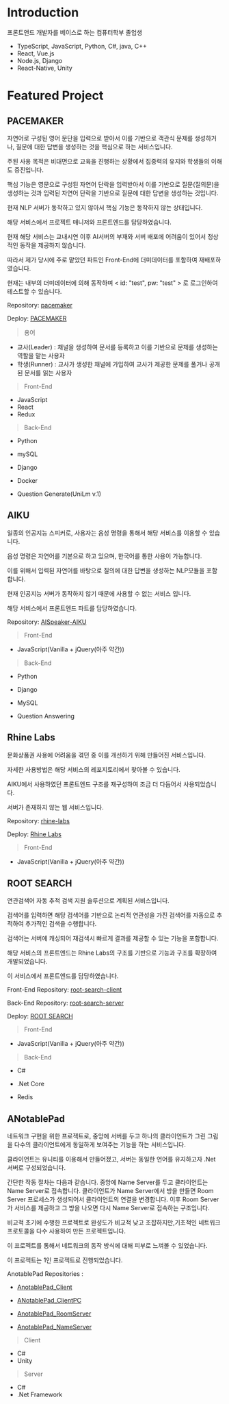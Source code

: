 # Introduction

프론트앤드 개발자를 베이스로 하는 컴퓨터학부 졸업생

- TypeScript, JavaScript, Python, C#, java, C++
- React, Vue.js
- Node.js, Django
- React-Native, Unity

# Featured Project

## PACEMAKER

자연어로 구성된 영어 문단을 입력으로 받아서 이를 기반으로 객관식 문제를 생성하거나, 질문에 대한 답변을 생성하는 것을 핵심으로 하는 서비스입니다.

주된 사용 목적은 비대면으로 교육을 진행하는 상황에서 집중력의 유지와 학생들의 이해도 증진입니다.

핵심 기능은 영문으로 구성된 자연어 단락을 입력받아서 이를 기반으로 질문(질의문)을 생성하는 것과 입력된 자연어 단락을 기반으로 질문에 대한 답변을 생성하는 것입니다.

현재 NLP 서버가 동작하고 있지 않아서 핵심 기능은 동작하지 않는 상태입니다.

해당 서비스에서 프로젝트 매니저와 프론트엔드를 담당하였습니다.

현재 해당 서비스는 교내시연 이후 AI서버의 부재와 서버 배포에 어려움이 있어서 정상적인 동작을 제공하지 않습니다.

따라서 제가 당시에 주로 맡았던 파트인 Front-End에 더미데이터를 포함하여 재배포하였습니다.

현재는 내부의 더미데이터에 의해 동작하며 < id: "test", pw: "test" > 로 로그인하여 테스트할 수 있습니다.

Repository: [pacemaker][pacemaker-repo]

Deploy: [PACEMAKER][pacemaker-domo]

[pacemaker-repo]: https://github.com/KLumy/pacemaker-spa-client
[pacemaker-domo]: https://klumy.github.io/pacemaker-spa-client/



> 용어

- 교사(Leader) : 채널을 생성하여 문서를 등록하고 이를 기반으로 문제를 생성하는 역할을 맡는 사용자
- 학생(Runner) : 교사가 생성한 채널에 가입하여 교사가 제공한 문제를 풀거나 공개된 문서를 읽는 사용자

> Front-End

- JavaScript
- React
- Redux

> Back-End

- Python

- mySQL

- Django

- Docker

- Question Generate(UniLm v.1)

  

## AIKU

일종의 인공지능 스피커로, 사용자는 음성 명령을 통해서 해당 서비스를 이용할 수 있습니다.

음성 명령은 자연어를 기본으로 하고 있으며, 한국어를 통한 사용이 가능합니다.

이를 위해서 입력된 자연어를 바탕으로 질의에 대한 답변을 생성하는 NLP모듈을 포함합니다.

현재 인공지능 서버가 동작하지 않기 때문에 사용할 수 없는 서비스 입니다.

해당 서비스에서 프론트엔드 파트를 담당하였습니다.



Repository: [AISpeaker-AIKU](https://github.com/KLumy/AISpeaker)



> Front-End

- JavaScript(Vanilla + jQuery(아주 약간))

> Back-End

- Python

- Django

- MySQL

- Question Answering

  

## Rhine Labs

문화상품권 사용에 어려움을 겪던 중 이를 개선하기 위해 만들어진 서비스입니다.

자세한 사용방법은 해당 서비스의 레포지토리에서 찾아볼 수 있습니다.

AIKU에서 사용하였던 프론트엔드 구조를 재구성하여 조금 더 다듬어서 사용되었습니다.

서버가 존재하지 않는 웹 서비스입니다.



Repository: [rhine-labs][rhine-labs-repo]

Deploy: [Rhine Labs][rhine-labs]

[rhine-labs-repo]: https://github.com/KLumy/RhineLabs
[rhine-labs]: https://rhinelab-toolbox.netlify.app/



> Front-End

- JavaScript(Vanilla + jQuery(아주 약간))

  

## ROOT SEARCH

연관검색어 자동 추적 검색 지원 솔루션으로 계획된 서비스입니다.

검색어를 입력하면 해당 검색어를 기반으로 논리적 연관성을 가진 검색어를 자동으로 추적하여 추가적인 검색을 수행합니다.

검색어는 서버에 캐싱되어 재검색시 빠르게 결과를 제공할 수 있는 기능을 포함합니다.

해당 서비스의 프론트엔드는 Rhine Labs의 구조를 기반으로 기능과 구조를 확장하여 개발되었습니다.

이 서비스에서 프론트엔드를 담당하였습니다.



Front-End Repository: [root-search-client][root-search-client-repo]

Back-End Repository: [root-search-server][root-search-server-reop]

Deploy: [ROOT SEARCH][root-search]



[root-search-client-repo]: https://github.com/RootSearch/root-search-client
[root-search-server-reop]: https://github.com/RootSearch/root-search-server
[root-search]: https://rootsearch.github.io/root-search-client/



> Front-End

- JavaScript(Vanilla + jQuery(아주 약간))

> Back-End

- C#

- .Net Core

- Redis

  

## ANotablePad

네트워크 구현을 위한 프로젝트로, 중앙에 서버를 두고 하나의 클라이언트가 그린 그림을 다수의 클라이언트에게 동일하게 보여주는 기능을 하는 서비스입니다.

클라이언트는 유니티를 이용해서 만들어졌고, 서버는 동일한 언어를 유지하고자 .Net 서버로 구성되었습니다.

간단한 작동 절차는 다음과 같습니다. 중앙에 Name Server를 두고 클라이언트는 Name Server로 접속합니다. 클라이언트가 Name Server에서 방을 만들면 Room Server 프로세스가 생성되어서 클라이언트의 연결을 변경합니다. 이후 Room Server가 서비스를 제공하고 그 방을 나오면 다시 Name Server로 접속하는 구조입니다.

비교적 초기에 수행한 프로젝트로 완성도가 비교적 낮고 조잡하지만,기초적인 네트워크 프로토콜을 다수 사용하여 만든 프로젝트입니다.

이 프로젝트를 통해서 네트워크의 동작 방식에 대해 피부로 느껴볼 수 있었습니다.

이 프로젝트는 1인 프로젝트로 진행되었습니다.



AnotablePad Repositories :

- [AnotablePad_Client](https://github.com/KLumy/AnotablePad_Client)

- [ANotablePad_ClientPC](https://github.com/KLumy/ANotablePad_ClientPC) 

- [AnotablePad_RoomServer](https://github.com/KLumy/AnotablePad_RoomServer)

- [AnotablePad_NameServer](https://github.com/KLumy/AnotablePad_NameServer)

  

> Client

- C#
- Unity

> Server

- C#
- .Net Framework
